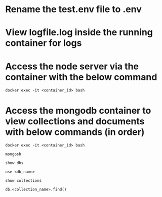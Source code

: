 # Rename the test.env file to .env

# View logfile.log inside the running container for logs

# Access the node server via the container with the below command

    docker exec -it <container_id> bash

# Access the mongodb container to view collections and documents with below commands (in order)

    docker exec -it <container_id> bash

    mongosh

    show dbs

    use <db_name>

    show collections

    db.<collection_name>.find()

